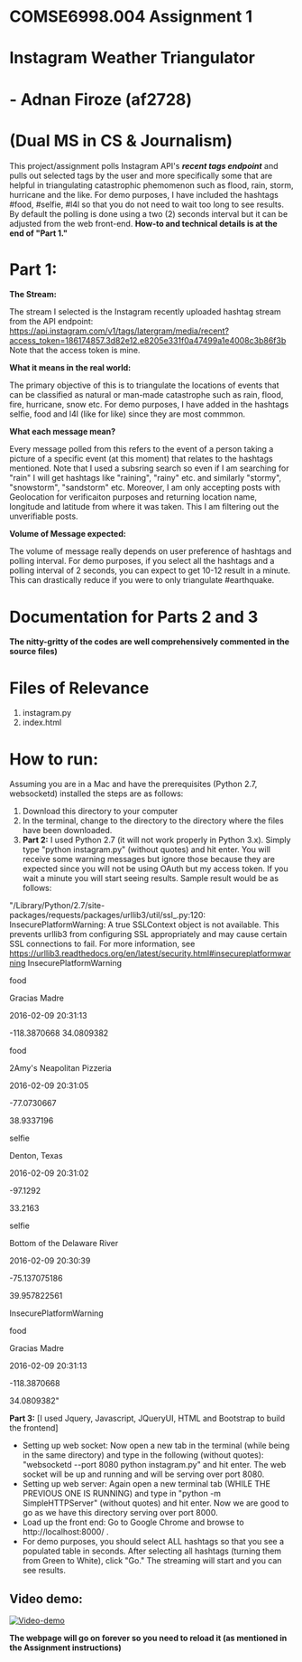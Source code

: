 # COMSE6998.004 Assignment 1 

# Instagram Weather Triangulator

# - Adnan Firoze (af2728)
# (Dual MS in CS & Journalism)

This project/assignment polls Instagram API's ***recent tags endpoint*** and pulls out selected tags by the user and more specifically some that are helpful in triangulating catastrophic phemomenon such as flood, rain, storm, hurricane and the like. For demo purposes, I have included the hashtags #food, #selfie, #l4l so that you do not need to wait too long to see results. By default the polling is done using a two (2) seconds interval but it can be adjusted from the web front-end. **How-to and technical details is at the end of "Part 1."**

# Part 1:

**The Stream:**

The stream I selected is the Instagram recently uploaded hashtag stream from the API endpoint: https://api.instagram.com/v1/tags/latergram/media/recent?access_token=186174857.3d82e12.e8205e331f0a47499a1e4008c3b86f3b
Note that the access token is mine. 

**What it means in the real world:**

The primary objective of this is to triangulate the locations of events that can be classified as natural or man-made catastrophe such as rain, flood, fire, hurricane, snow etc. For demo purposes, I have added in the hashtags selfie, food and l4l (like for like) since they are most commmon. 

**What each message mean?**

Every message polled from this refers to the event of a person taking a picture of a specific event (at this moment) that relates to the hashtags mentioned. Note that I used a subsring search so even if I am searching for "rain" I will get hashtags like "raining", "rainy" etc. and similarly "stormy", "snowstorm", "sandstorm" etc. Moreover, I am only accepting posts with Geolocation for verificaiton purposes and returning location name, longitude and latitude from where it was taken. This I am filtering out the unverifiable posts. 

**Volume of Message expected:**

The volume of message really depends on user preference of hashtags and polling interval. For demo purposes, if you select all the hashtags and a polling interval of 2 seconds, you can expect to get 10-12 result in a minute. This can drastically reduce if you were to only triangulate #earthquake. 


# Documentation for Parts 2 and 3 
**The nitty-gritty of the codes are well comprehensively commented in the source files)**

# Files of Relevance

1. instagram.py
2. index.html

# How to run:

Assuming you are in a Mac and have the prerequisites (Python 2.7, websocketd) installed the steps are as follows:

1. Download this directory to your computer
2. In the terminal, change to the directory to the directory where the files have been downloaded.
3. **Part 2:** I used Python 2.7 (it will not work properly in Python 3.x). Simply type "python instagram.py" (without quotes) and hit enter. You will receive some warning messages but ignore those because they are expected since you will not be using OAuth but my access token. If you wait a minute you will start seeing results. Sample result would be as follows:

"/Library/Python/2.7/site-packages/requests/packages/urllib3/util/ssl_.py:120: InsecurePlatformWarning: A true SSLContext object is not available. This prevents urllib3 from configuring SSL appropriately and may cause certain SSL connections to fail. For more information, see https://urllib3.readthedocs.org/en/latest/security.html#insecureplatformwarning
InsecurePlatformWarning

food

Gracias Madre

2016-02-09 20:31:13

-118.3870668
34.0809382

food

2Amy's Neapolitan Pizzeria

2016-02-09 20:31:05

-77.0730667

38.9337196

selfie

Denton, Texas

2016-02-09 20:31:02

-97.1292

33.2163

selfie

Bottom of the Delaware River

2016-02-09 20:30:39

-75.137075186

39.957822561

  InsecurePlatformWarning

food

Gracias Madre

2016-02-09 20:31:13

-118.3870668

34.0809382"

**Part 3:** [I used Jquery, Javascript, JQueryUI, HTML and Bootstrap to build the frontend] 

 * Setting up web socket: Now open a new tab in the terminal (while being in the same directory) and type in the following (without quotes): "websocketd --port 8080 python instagram.py" and hit enter. The web socket will be up and running and will be serving over port 8080. 
 * Setting up web server: Again open a new terminal tab (WHILE THE PREVIOUS ONE IS RUNNING) and type in "python -m SimpleHTTPServer" (without quotes) and hit enter. Now we are good to go as we have this directory serving over port 8000. 
 * Load up the front end: Go to Google Chrome and browse to http://localhost:8000/ . 
 * For demo purposes, you should select ALL hashtags so that you see a populated table in seconds. After selecting all hashtags (turning them from Green to White), click "Go." The streaming will start and you can see results.

## Video demo: 

[![Video-demo](http://img.youtube.com/vi/keRvLc7Hibk/0.jpg)](http://www.youtube.com/watch?v=keRvLc7Hibk)

**The webpage will go on forever so you need to reload it (as mentioned in the Assignment instructions)**
